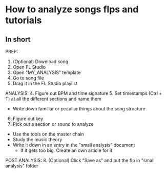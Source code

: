 # How to analyze songs flps and tutorials

## In short
PREP:
1. (Optional) Download song
2. Open FL Studio
3. Open "MY_ANALYSIS" template
4. Go to song file
5. Drag it in the FL Studio playlist

ANALYSIS:
4. Figure out BPM and time signature
5. Set timestamps (Ctrl + T) at all the different sections and name them
  - Write down familiar or peculiar things about the song structure
6. Figure out key
7. Pick out a section or sound to analyze
  - Use the tools on the master chain
  - Study the music theory
  - Write it down in an entry in the "small analysis" document
    - If it gets too big. Create an own article for it

POST ANALYSIS:
8. (Optional) Click "Save as" and put the flp in "small analysis" folder 
